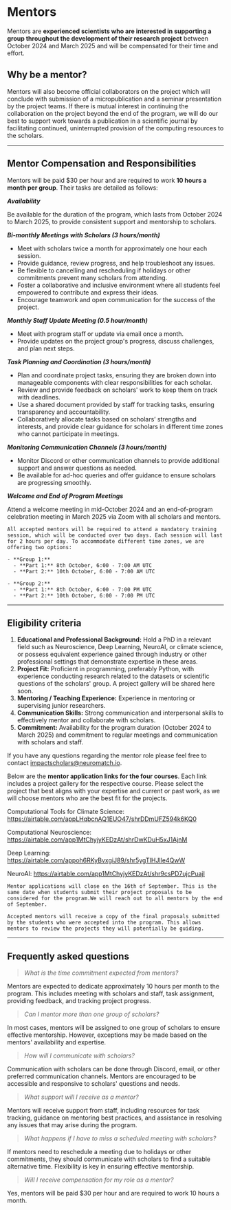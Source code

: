# Mentors

Mentors are **experienced scientists who are interested in supporting a group throughout the development of their research project** between October 2024 and March 2025 and will be compensated for their time and effort.

## Why be a mentor? 

Mentors will also become official collaborators on the project which will conclude with submission of a micropublication and a seminar presentation by the project teams. If there is mutual interest in continuing the collaboration on the project beyond the end of the program, we will do our best to support work towards a publication in a scientific journal by facilitating continued, uninterrupted provision of the computing resources to the scholars.

---
## Mentor Compensation and Responsibilities 

Mentors will be paid $30 per hour and are required to work **10 hours a month per group**. Their tasks are detailed as follows:

***Availability***

Be available for the duration of the program, which lasts from October 2024 to March 2025, to provide consistent support and mentorship to scholars.

***Bi-monthly Meetings with Scholars (3 hours/month)***

- Meet with scholars twice a month for approximately one hour each session.
- Provide guidance, review progress, and help troubleshoot any issues.
- Be flexible to cancelling and rescheduling if holidays or other commitments prevent many scholars from attending.
- Foster a collaborative and inclusive environment where all students feel empowered to contribute and express their ideas.
- Encourage teamwork and open communication for the success of the project.

***Monthly Staff Update Meeting (0.5 hour/month)***

- Meet with program staff or update via email once a month.
- Provide updates on the project group's progress, discuss challenges, and plan next steps.

***Task Planning and Coordination (3 hours/month)***

- Plan and coordinate project tasks, ensuring they are broken down into manageable components with clear responsibilities for each scholar.
- Review and provide feedback on scholars' work to keep them on track with deadlines.
- Use a shared document provided by staff for tracking tasks, ensuring transparency and accountability.
- Collaboratively allocate tasks based on scholars’ strengths and interests, and provide clear guidance for scholars in different time zones who cannot participate in meetings.

***Monitoring Communication Channels (3 hours/month)***

- Monitor Discord or other communication channels to provide additional support and answer questions as needed.
- Be available for ad-hoc queries and offer guidance to ensure scholars are progressing smoothly.  

***Welcome and End of Program Meetings***

Attend a welcome meeting in mid-October 2024 and an end-of-program celebration meeting in March 2025 via Zoom with all scholars and mentors.

```{important}
All accepted mentors will be required to attend a mandatory training session, which will be conducted over two days. Each session will last for 2 hours per day. To accommodate different time zones, we are offering two options:

- **Group 1:**  
  - **Part 1:** 8th October, 6:00 - 7:00 AM UTC 
  - **Part 2:** 10th October, 6:00 - 7:00 AM UTC 

- **Group 2:**  
  - **Part 1:** 8th October, 6:00 - 7:00 PM UTC  
  - **Part 2:** 10th October, 6:00 - 7:00 PM UTC 
```

---
## Eligibility criteria

1. **Educational and Professional Background:** Hold a PhD in a relevant field such as Neuroscience, Deep Learning, NeuroAI, or climate science, or possess equivalent experience gained through industry or other professional settings that demonstrate expertise in these areas.
2. **Project Fit:** Proficient in programming, preferably Python, with experience conducting research related to the datasets or scientific questions of the scholars' group. A project gallery will be shared here soon.
3. **Mentoring / Teaching Experience:** Experience in mentoring or supervising junior researchers.
4. **Communication Skills:** Strong communication and interpersonal skills to effectively mentor and collaborate with scholars.
5. **Commitment:** Availability for the program duration (October 2024 to March 2025) and commitment to regular meetings and communication with scholars and staff.

If you have any questions regarding the mentor role please feel free to contact impactscholars@neuromatch.io.

Below are the **mentor application links for the four courses**. Each link includes a project gallery for the respective course. Please select the project that best aligns with your expertise and current or past work, as we will choose mentors who are the best fit for the projects.

Computational Tools for Climate Science: https://airtable.com/appLHqbcnAQ1EUO47/shrDDmUFZ594k6KQ0

Computational Neuroscience: https://airtable.com/app1MtChyjyKEDzAt/shrDwKDuH5xJ1AjnM

Deep Learning: https://airtable.com/appoh6RKyBvxgiJ89/shr5ygTIHJIle4QwW

NeuroAI: https://airtable.com/app1MtChyjyKEDzAt/shr9csPD7ujcPuajI

```{note}
Mentor applications will close on the 16th of September. This is the same date when students submit their project proposals to be considered for the program.We will reach out to all mentors by the end of September.

Accepted mentors will receive a copy of the final proposals submitted by the students who were accepted into the program. This allows mentors to review the projects they will potentially be guiding.
```

---
## **Frequently asked questions**
> *What is the time commitment expected from mentors?*

Mentors are expected to dedicate approximately 10 hours per month to the program. This includes meeting with scholars and staff, task assignment, providing feedback, and tracking project progress.

> *Can I mentor more than one group of scholars?*

In most cases, mentors will be assigned to one group of scholars to ensure effective mentorship. However, exceptions may be made based on the mentors' availability and expertise. 

> *How will I communicate with scholars?*

Communication with scholars can be done through Discord, email, or other preferred communication channels. Mentors are encouraged to be accessible and responsive to scholars' questions and needs.

> *What support will I receive as a mentor?*

Mentors will receive support from staff, including resources for task tracking, guidance on mentoring best practices, and assistance in resolving any issues that may arise during the program.

> *What happens if I have to miss a scheduled meeting with scholars?*

If mentors need to reschedule a meeting due to holidays or other commitments, they should communicate with scholars to find a suitable alternative time. Flexibility is key in ensuring effective mentorship.

> *Will I receive compensation for my role as a mentor?*

Yes, mentors will be paid $30 per hour and are required to work 10 hours a month.
